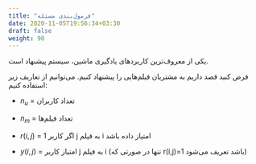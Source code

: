 ```yaml
---
title: "فرمول‌بندی مسئله"
date: 2020-11-05T19:56:34+03:30
draft: false
weight: 90
---
```


یکی از معروف‌‌ترین کاربردهای یادگیری ماشین، سیستم پیشنهاد است.

فرض کنید قصد داریم به مشتریان فیلم‌هایی را پیشنهاد کنیم. می‌توانیم از تعاریف زیر استفاده کنیم:

- $n_{u}$ = تعداد کاربران

- $n_{m}$ = تعداد فیلم‌ها

- $r(i,j)$ = 1 اگر کاربر j به فیلم i امتیاز داده باشد

- $y(i,j)$ = امتیاز کاربر j به فیلم i (تنها در صورتی که r(i,j)=1 باشد تعریف می‌شود)